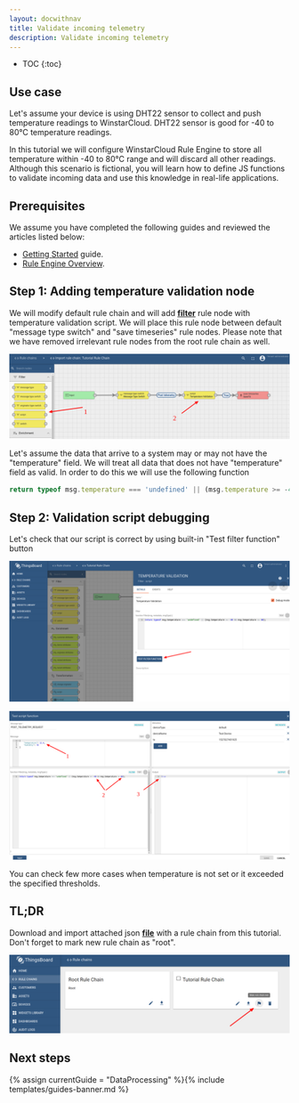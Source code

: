 ```yaml
---
layout: docwithnav
title: Validate incoming telemetry
description: Validate incoming telemetry
---
```


* TOC
{:toc}

## Use case

Let's assume your device is using DHT22 sensor to collect and push temperature readings to WinstarCloud.
DHT22 sensor is good for -40 to 80°C temperature readings.

In this tutorial we will configure WinstarCloud Rule Engine to store all temperature within -40 to 80°C range and will discard all other readings.
Although this scenario is fictional, you will learn how to define JS functions to validate incoming data and use this knowledge in real-life applications.

## Prerequisites

We assume you have completed the following guides and reviewed the articles listed below:

  * [Getting Started](/docs/getting-started-guides/helloworld/) guide.
  * [Rule Engine Overview](/docs/user-guide/rule-engine-2-0/overview/).

## Step 1: Adding temperature validation node

We will modify default rule chain and will add [**filter**](/docs/user-guide/rule-engine-2-0/filter-nodes/#script-filter-node) rule node with temperature validation script.
We will place this rule node between default "message type switch" and "save timeseries" rule nodes.
Please note that we have removed irrelevant rule nodes from the root rule chain as well.

![image](/images/user-guide/rule-engine-2-0/tutorials/validation/rule-chain.png)

Let's assume the data that arrive to a system may or may not have the "temperature" field.
We will treat all data that does not have "temperature" field as valid. In order to do this we will use the following function

```javascript
return typeof msg.temperature === 'undefined' || (msg.temperature >= -40 && msg.temperature <= 80);
```

## Step 2: Validation script debugging

Let's check that our script is correct by using built-in "Test filter function" button

![image](/images/user-guide/rule-engine-2-0/tutorials/validation/node-config.png)

![image](/images/user-guide/rule-engine-2-0/tutorials/validation/test-function.png)

You can check few more cases when temperature is not set or it exceeded the specified thresholds.

## TL;DR

Download and import attached json [**file**](/docs/user-guide/resources/validation-rule-chain.json) with a rule chain from this tutorial. Don't forget to mark new rule chain as "root".

![image](/images/user-guide/rule-engine-2-0/tutorials/make-root.png)

## Next steps

{% assign currentGuide = "DataProcessing" %}{% include templates/guides-banner.md %}
